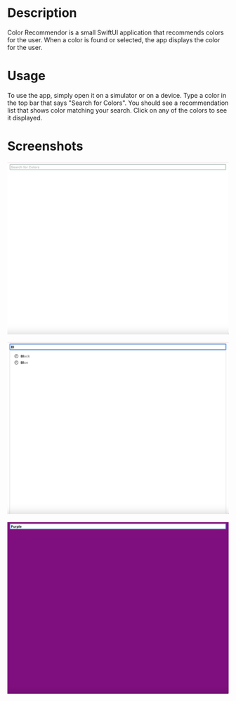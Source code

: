 # Description
Color Recommendor is a small SwiftUI application that recommends colors for the user. When a color is found or selected, the app displays the color for the user.

# Usage
To use the app, simply open it on a simulator or on a device. Type a color in the top bar that says "Search for Colors". You should see a recommendation list that shows color matching your search. Click on any of the colors to see it displayed.

# Screenshots
![Alt text](/screenshots/1.png?raw=true "Default Screen")

![Alt text](/screenshots/2.png?raw=true "Searching")

![Alt text](/screenshots/3.png?raw=true "Color Found")
